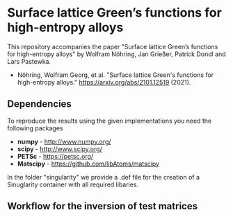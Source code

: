 Surface lattice Green’s functions for high-entropy alloys
===================
This repository accompanies the paper "Surface lattice Green’s functions for high-entropy alloys" by Wolfram Nöhring, Jan Grießer, Patrick Dondl and Lars Pastewka. 

 - Nöhring, Wolfram Georg, et al. "Surface lattice Green's functions for high-entropy alloys." https://arxiv.org/abs/2101.12519 (2021). 

Dependencies
----
To reproduce the results using the given implementations you need the following packages

-  **numpy** - http://www.numpy.org/
-  **scipy** - http://www.scipy.org/
-  **PETSc** - https://petsc.org/
-  **Matscipy** - https://github.com/libAtoms/matscipy

In the folder "singularity" we provide a .def file for the creation of a Sinuglarity container with all required libaries. 


Workflow for the inversion of test matrices
----

